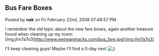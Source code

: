 ## Bus Fare Boxes
Posted by **nak** on Fri February 22nd, 2008 07:48:57 PM

I remember the old topic about the new fare boxes, again another treasure found when cleaning up my room:
[img:jhn7a7o3]http://www.wetwarehacks.com/bus_fare.jpg[/img:jhn7a7o3]

I'll keep cleaning guys! Maybe I'll find a 0-day next  <!-- s;) --><img src="{SMILIES_PATH}/icon_e_wink.gif" alt=";)" title="Wink" /><!-- s;) -->
